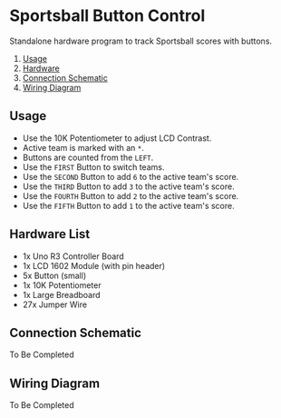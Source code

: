 # Sportsball Button Control

Standalone hardware program to track Sportsball scores with buttons.

1. [Usage](#Usage)
2. [Hardware](#Hardware-List)
3. [Connection Schematic](#Connection-Schematic)
4. [Wiring Diagram](#Wiring-Diagram)

## Usage

- Use the 10K Potentiometer to adjust LCD Contrast.
- Active team is marked with an `*`.
- Buttons are counted from the `LEFT`.
- Use the `FIRST` Button to switch teams.
- Use the `SECOND` Button to add `6` to the active team's score.
- Use the `THIRD` Button to add `3` to the active team's score.
- Use the `FOURTH` Button to add `2` to the active team's score.
- Use the `FIFTH` Button to add `1` to the active team's score.

## Hardware List

- 1x Uno R3 Controller Board
- 1x LCD 1602 Module (with pin header)
- 5x Button (small)
- 1x 10K Potentiometer
- 1x Large Breadboard
- 27x Jumper Wire

## Connection Schematic

To Be Completed

## Wiring Diagram

To Be Completed
